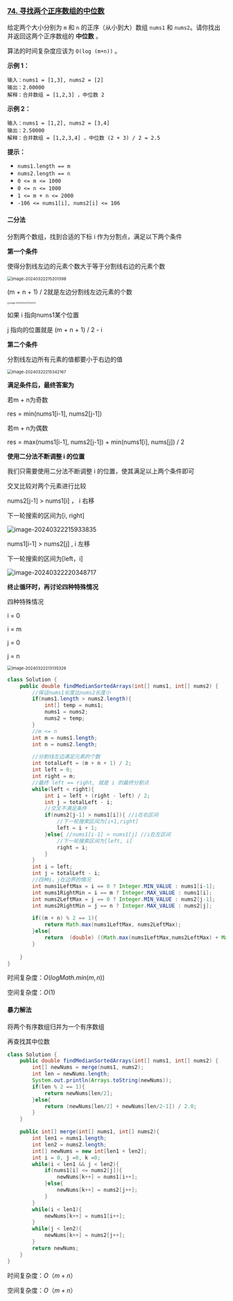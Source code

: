 ### [74. 寻找两个正序数组的中位数](https://leetcode.cn/problems/median-of-two-sorted-arrays/)

给定两个大小分别为 `m` 和 `n` 的正序（从小到大）数组 `nums1` 和 `nums2`。请你找出并返回这两个正序数组的 **中位数** 。

算法的时间复杂度应该为 `O(log (m+n))` 。

 

**示例 1：**

```
输入：nums1 = [1,3], nums2 = [2]
输出：2.00000
解释：合并数组 = [1,2,3] ，中位数 2
```

**示例 2：**

```
输入：nums1 = [1,2], nums2 = [3,4]
输出：2.50000
解释：合并数组 = [1,2,3,4] ，中位数 (2 + 3) / 2 = 2.5
```

 



**提示：**

- `nums1.length == m`
- `nums2.length == n`
- `0 <= m <= 1000`
- `0 <= n <= 1000`
- `1 <= m + n <= 2000`
- `-106 <= nums1[i], nums2[i] <= 106`

#### **二分法**

分割两个数组，找到合适的下标 i 作为分割点，满足以下两个条件

**第一个条件**

使得分割线左边的元素个数大于等于分割线右边的元素个数

<img src="https://palepics.oss-cn-guangzhou.aliyuncs.com/img/image-20240322215201398.png" alt="image-20240322215201398" style="zoom: 67%;" />

(m + n + 1) / 2就是左边分割线左边元素的个数

<img src="https://palepics.oss-cn-guangzhou.aliyuncs.com/img/image-20240322213122251.png" alt="image-20240322213122251" style="zoom: 33%;" />

如果 i 指向nums1某个位置

j 指向的位置就是 (m + n + 1) / 2 - i

**第二个条件**

分割线左边所有元素的值都要小于右边的值

<img src="https://palepics.oss-cn-guangzhou.aliyuncs.com/img/image-20240322215342167.png" alt="image-20240322215342167" style="zoom: 67%;" />



**满足条件后，最终答案为**

若m + n为奇数

res = min(nums1[i-1], nums2[j-1])

若m + n为偶数

res = max(nums1[i-1], nums2[j-1]) + min(nums1[i], nums[j])   /  2



**使用二分法不断调整 i 的位置**

我们只需要使用二分法不断调整 i 的位置，使其满足以上两个条件即可

交叉比较对两个元素进行比较

nums2[j-1] > nums1[i] ， i 右移

下一轮搜索的区间为[i, right]

![image-20240322215933835](https://palepics.oss-cn-guangzhou.aliyuncs.com/img/image-20240322215933835.png)

nums1[i-1] > nums2[j] ,  i 左移

下一轮搜索的区间为[left，i]

![image-20240322220348717](https://palepics.oss-cn-guangzhou.aliyuncs.com/img/image-20240322220348717.png)

**终止循环时，再讨论四种特殊情况**

四种特殊情况

i = 0

i = m

j = 0

j = n

<img src="https://palepics.oss-cn-guangzhou.aliyuncs.com/img/image-20240322213135326.png" alt="image-20240322213135326" style="zoom: 67%;" />



```java
class Solution {
    public double findMedianSortedArrays(int[] nums1, int[] nums2) {
        //保证nums1长度比nums2长度小
        if(nums1.length > nums2.length){
            int[] temp = nums1;
            nums1 = nums2;
            nums2 = temp;
        }
        //m <= n
        int m = nums1.length;
        int n = nums2.length;

        //分割线左边满足元素的个数
        int totalLeft = (m + n + 1) / 2;        
        int left = 0;
        int right = m;
        //最终 left == right, 就是 i 的最终分割点
        while(left < right){
            int i = left + (right - left) / 2;
            int j = totalLeft - i;
            //交叉不满足条件
            if(nums2[j-1] > nums1[i]){ //i在右区间
                //下一轮搜索区间为[i+1,right]
                left = i + 1;
            }else{ //nums1[i-1] > nums1[j] //i在左区间  
                //下一轮搜索区间为[left, i]
                right = i;
            }
        }
        int i = left;
        int j = totalLeft - i;
        //四种i，j在边界的情况
        int nums1LeftMax = i == 0 ? Integer.MIN_VALUE : nums1[i-1];
        int nums1RightMin = i == m ? Integer.MAX_VALUE : nums1[i];
        int nums2LeftMax = j == 0 ? Integer.MIN_VALUE : nums2[j-1];
        int nums2RightMin = j == n ? Integer.MAX_VALUE : nums2[j];

        if((m + n) % 2 == 1){
            return Math.max(nums1LeftMax, nums2LeftMax);
        }else{
            return  (double) ((Math.max(nums1LeftMax,nums2LeftMax) + Math.min(nums1RightMin, nums2RightMin))) / 2;
        }
        
    }
}
```

时间复杂度：$O(log⁡  Math.min⁡(m,n))$

空间复杂度：$O(1)$



#### 暴力解法

将两个有序数组归并为一个有序数组

再查找其中位数

```java
class Solution {
    public double findMedianSortedArrays(int[] nums1, int[] nums2) {
        int[] newNums = merge(nums1, nums2);
        int len = newNums.length;
        System.out.println(Arrays.toString(newNums));
        if(len % 2 == 1){
            return newNums[len/2];
        }else{
            return (newNums[len/2] + newNums[len/2-1]) / 2.0;
        }
    }

    public int[] merge(int[] nums1, int[] nums2){
        int len1 = nums1.length;
        int len2 = nums2.length;
        int[] newNums = new int[len1 + len2];
        int i = 0, j =0, k =0;
        while(i < len1 && j < len2){
            if(nums1[i] <= nums2[j]){
                newNums[k++] = nums1[i++];
            }else{
                newNums[k++] = nums2[j++];
            }
        }
        while(i < len1){
            newNums[k++] = nums1[i++];
        }
        while(j < len2){
            newNums[k++] = nums2[j++];
        }
        return newNums;
    }
}
```

时间复杂度：$O（m+n）$

空间复杂度：$O（m+n）$